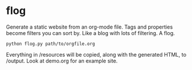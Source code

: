 # flog

Generate a static website from an org-mode file. Tags and properties become filters you can sort by. Like a blog with lots of filtering. A flog.

```
python flog.py path/to/orgfile.org
```

Everything in /resources will be copied, along with the generated HTML, to /output. Look at demo.org for an example site.